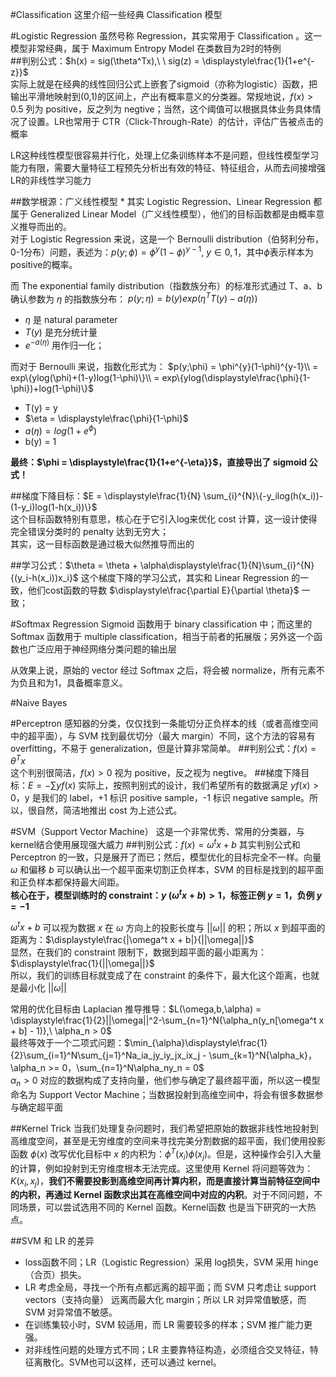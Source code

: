 #Classification
这里介绍一些经典 Classification 模型

#Logistic Regression
虽然号称 Regression，其实常用于 Classification 。这一模型非常经典，属于 Maximum Entropy Model 在类数目为2时的特例  
##判别公式：$h(x) = sig(\theta^Tx),\ \ sig(z) = \displaystyle\frac{1}{1+e^{-z}}$  
实际上就是在经典的线性回归公式上嵌套了sigmoid（亦称为logistic）函数，把输出平滑地映射到(0,1)的区间上，产出有概率意义的分类器。常规地说，$f(x) > 0.5$ 列为 positive，反之列为 negtive；当然，这个阈值可以根据具体业务具体情况了设置。LR也常用于 CTR（Click-Through-Rate）的估计，评估广告被点击的概率  

LR这种线性模型很容易并行化，处理上亿条训练样本不是问题，但线性模型学习能力有限，需要大量特征工程预先分析出有效的特征、特征组合，从而去间接增强LR的非线性学习能力  

##数学根源：广义线性模型 \*
其实 Logistic Regression、Linear Regression 都属于 Generalized Linear Model（广义线性模型），他们的目标函数都是由概率意义推导而出的。  
对于 Logistic Regression 来说，这是一个 Bernoulli distribution（伯努利分布，0-1分布）问题，表述为：$p(y;\phi) = \phi^{y}(1-\phi)^{y-1},\ y\in{0,1}$，其中$\phi$表示样本为positive的概率。  
  
而 The exponential family distribution（指数族分布）的标准形式通过 T、a、b 确认参数为 $\eta$ 的指数族分布：
$p(y;\eta)=b(y)exp(\eta^TT(y)-a(\eta))$  
- $\eta$ 是 natural parameter  
- $T(y)$ 是充分统计量  
- $e^{-a(\eta)}$ 用作归一化；  
   
而对于 Bernoulli 来说，指数化形式为：
$p(y;\phi) = \phi^{y}(1-\phi)^{y-1}\\
 = exp\{ylog(\phi)+(1-y)log(1-\phi)\}\\
 = exp\{ylog(\displaystyle\frac{\phi}{1-\phi})+log(1-\phi)\}$  
- T(y) = y  
- $\eta = \displaystyle\frac{\phi}{1-\phi}$  
- $a(\eta) = log(1+e^\phi)$  
- b(y) = 1  
  
**最终：$\phi = \displaystyle\frac{1}{1+e^{-\eta}}$，直接导出了 sigmoid 公式！**

##梯度下降目标：$E = \displaystyle\frac{1}{N} \sum_{i}^{N}\{-y_ilog(h(x_i))-(1-y_i)log(1-h(x_i))\}$  
这个目标函数特别有意思，核心在于它引入log来优化 cost 计算，这一设计使得完全错误分类时的 penalty 达到无穷大；  
其实，这一目标函数是通过极大似然推导而出的  

##学习公式：$\theta = \theta + \alpha\displaystyle\frac{1}{N}\sum_{i}^{N}{(y_i-h(x_i))x_i}$
这个梯度下降的学习公式，其实和 Linear Regression 的一致，他们cost函数的导数  $\displaystyle\frac{\partial E}{\partial \theta}$ 一致；

#Softmax Regression
Sigmoid 函数用于 binary classification 中；而这里的 Softmax 函数用于 multiple classification，相当于前者的拓展版；另外这一个函数也广泛应用于神经网络分类问题的输出层  

从效果上说，原始的 vector 经过 Softmax 之后，将会被 normalize，所有元素不为负且和为1，具备概率意义。



#Naive Bayes


#Perceptron
感知器的分类，仅仅找到一条能切分正负样本的线（或者高维空间中的超平面），与 SVM 找到最优切分（最大 margin）不同，这个方法的容易有 overfitting，不易于 generalization，但是计算非常简单。
##判别公式：$f(x) = \theta^Tx$  
这个判别很简洁，$f(x) > 0$ 视为 positive，反之视为 negtive。
##梯度下降目标：$E = -\sum{yf(x)}$
实际上，按照判别式的设计，我们希望所有的数据满足 $yf(x) > 0$，y 是我们的 label，+1 标识 positive sample，-1 标识 negative sample。所以，很自然，简洁地推出 cost 为上述公式。

#SVM（Support Vector Machine）
这是一个非常优秀、常用的分类器，与kernel结合使用展现强大威力
##判别公式：$f(x) = \omega^t x + b$
其实判别公式和 Perceptron 的一致，只是展开了而已；然后，模型优化的目标完全不一样。向量 $\omega$ 和偏移 $b$ 可以确认出一个超平面来切割正负样本，SVM 的目标是找到的超平面和正负样本都保持最大间距。  
**核心在于，模型训练时的 constraint：$y\ (\omega^t x + b) > 1$，标签正例 $y = 1$，负例 $y = -1$**  
  
$\omega^t x + b$ 可以视为数据 $x$ 在 $\omega$ 方向上的投影长度与 $||\omega||$ 的积；所以 $x$ 到超平面的距离为：$\displaystyle\frac{|\omega^t x + b|}{||\omega||}$  
显然，在我们的 constraint 限制下，数据到超平面的最小距离为：$\displaystyle\frac{1}{||\omega||}$  
所以，我们的训练目标就变成了在 constraint 的条件下，最大化这个距离，也就是最小化 $||\omega||$
  
常用的优化目标由 Laplacian 推导推导：$L(\omega,b,\alpha) = \displaystyle\frac{1}{2}||\omega||^2-\sum_{n=1}^N{\alpha_n(y_n[\omega^t x + b] - 1)},\ \alpha_n > 0$  
最终等效于一个二项式问题：$\min_{\alpha}\displaystyle\frac{1}{2}\sum_{i=1}^N\sum_{j=1}^Na_ia_jy_iy_jx_ix_j - \sum_{k=1}^N{\alpha_k}，\alpha_n >= 0，\sum_{n=1}^N\alpha_ny_n = 0$  
$\alpha_n > 0$ 对应的数据构成了支持向量，他们参与确定了最终超平面，所以这一模型命名为 Support Vector Machine；当数据投射到高维空间中，将会有很多数据参与确定超平面

##Kernel Trick
当我们处理复杂问题时，我们希望把原始的数据非线性地投射到高维度空间，甚至是无穷维度的空间来寻找完美分割数据的超平面，我们使用投影函数 $\phi(x)$ 改写优化目标中 $x$ 的内积为：$\phi^T(x_i)\phi(x_j)$。但是，这种操作会引入大量的计算，例如投射到无穷维度根本无法完成。这里使用 Kernel 将问题等效为：$K(x_i,x_j)$，**我们不需要投影到高维空间再计算内积，而是直接计算当前特征空间中的内积，再通过 Kernel 函数求出其在高维空间中对应的内积**。对于不同问题，不同场景，可以尝试选用不同的 Kernel 函数。Kernel函数 也是当下研究的一大热点。

##SVM 和 LR 的差异
- loss函数不同；LR（Logistic Regression）采用 log损失，SVM 采用 hinge（合页）损失。
- LR 考虑全局，寻找一个所有点都远离的超平面；而 SVM 只考虑让 support vectors（支持向量） 远离而最大化 margin；所以 LR 对异常值敏感，而 SVM 对异常值不敏感。
- 在训练集较小时，SVM 较适用，而 LR 需要较多的样本；SVM 推广能力更强。
- 对非线性问题的处理方式不同；LR 主要靠特征构造，必须组合交叉特征，特征离散化。SVM也可以这样，还可以通过 kernel。





